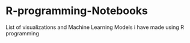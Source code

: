 # R-programming-Notebooks
List of visualizations and Machine Learning Models i have made using R programming
